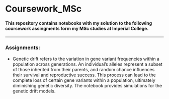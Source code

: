 # Coursework_MSc

#### This repository contains notebooks with my solution to the following coursework assingments form my MSc studies at Imperial College.

---

### Assignments:
- Genetic drift refers to the variation in gene variant frequencies within a population across generations. An individual’s alleles represent a subset of those inherited from their parents, and random chance influences their survival and reproductive success. This process can lead to the complete loss of certain gene variants within a population, ultimately diminishing genetic diversity. The notebook provides simulations for the genetic drift models.

